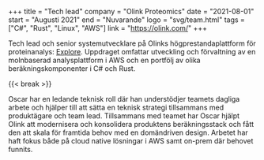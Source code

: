 +++
title = "Tech lead"
company = "Olink Proteomics"
date = "2021-08-01"
start = "Augusti 2021"
end = "Nuvarande"
logo = "svg/team.html"
tags = ["C#", "Rust", "Linux", "AWS"]
link = "https://olink.com/"
+++

Tech lead och senior systemutvecklare på Olinks högprestandaplattform för proteinanalys: [Explore](https://olink.com/products-services/exploreht/). Uppdraget omfattar utveckling och förvaltning av en molnbaserad analysplattform i AWS och en portfölj av olika beräkningskomponenter i C# och Rust.

{{< break >}}

Oscar har en ledande teknisk roll där han understödjer teamets dagliga arbete och hjälper till att sätta en teknisk strategi tillsammans med produktägare och team lead. Tillsammans med teamet har Oscar hjälpt Olink att modernisera och konsolidera produktens beräkningsstack och fått den att skala för framtida behov med en domändriven design. Arbetet har haft fokus både på cloud native lösningar i AWS samt on-prem där behovet funnits.
